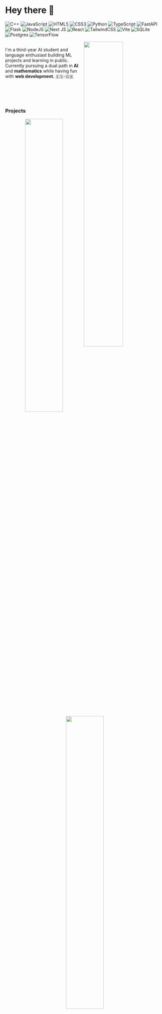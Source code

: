 
# Hey there 👋
![C++](https://img.shields.io/badge/c++-%2300599C.svg?style=flat&logo=c%2B%2B&logoColor=white) ![JavaScript](https://img.shields.io/badge/javascript-%23323330.svg?style=flat&logo=javascript&logoColor=%23F7DF1E) ![HTML5](https://img.shields.io/badge/html5-%23E34F26.svg?style=flat&logo=html5&logoColor=white) ![CSS3](https://img.shields.io/badge/css3-%231572B6.svg?style=flat&logo=css3&logoColor=white) ![Python](https://img.shields.io/badge/python-3670A0?style=flat&logo=python&logoColor=ffdd54) ![TypeScript](https://img.shields.io/badge/typescript-%23007ACC.svg?style=flat&logo=typescript&logoColor=white) ![FastAPI](https://img.shields.io/badge/FastAPI-005571?style=flat&logo=fastapi) ![Flask](https://img.shields.io/badge/flask-%23000.svg?style=flat&logo=flask&logoColor=white) ![NodeJS](https://img.shields.io/badge/node.js-6DA55F?style=flat&logo=node.js&logoColor=white) ![Next JS](https://img.shields.io/badge/Next-black?style=flat&logo=next.js&logoColor=white) ![React](https://img.shields.io/badge/react-%2320232a.svg?style=flat&logo=react&logoColor=%2361DAFB) ![TailwindCSS](https://img.shields.io/badge/tailwindcss-%2338B2AC.svg?style=flat&logo=tailwind-css&logoColor=white) ![Vite](https://img.shields.io/badge/vite-%23646CFF.svg?style=flat&logo=vite&logoColor=white) ![SQLite](https://img.shields.io/badge/sqlite-%2307405e.svg?style=flat&logo=sqlite&logoColor=white) ![Postgres](https://img.shields.io/badge/postgres-%23316192.svg?style=flat&logo=postgresql&logoColor=white) ![TensorFlow](https://img.shields.io/badge/TensorFlow-%23FF6F00.svg?style=flat&logo=TensorFlow&logoColor=white)

<picture>
    <source media="(prefers-color-scheme: dark)" srcset="https://github-readme-stats-ouuan.vercel.app/api?username=discomanfulanito&theme=dark&show_icons=true">
    <img align="right" width="50%" src="https://github-readme-stats-ouuan.vercel.app/api?username=discomanfulanito&show_icons=true">
</picture>

<span>
  
<br/>
I'm a third-year AI student and language enthusiast building ML projects and learning in public. Currently pursuing a dual path in <strong>AI</strong> and <strong>mathematics</strong> while having fun with <strong>web development.</strong>
🇪🇸-🇬🇧
<br/><br/><br/><br/><br/>
</span>



### Projects
<p align="center">
<a href="https://github.com/MaoMao-Corp/MaoMao-dict">
<img width='49%' align="center"src="https://github-readme-stats.vercel.app/api/pin/?username=MaoMao-Corp&repo=MaoMao-dict&theme=dark" />
</a>
<span>&nbsp;</span>
<a href="https://github.com/MaoMao-Corp/MaoMao-dict-backend">
<img width='49%' align="center"src="https://github-readme-stats.vercel.app/api/pin/?username=MaoMao-Corp&repo=MaoMao-dict-backend&theme=dark" />
</a>
</p>

<p align="center">
<a href="https://github.com/Discomanfulanito/Automated-Assignment-System">
<img width='49%' align="center"src="https://github-readme-stats.vercel.app/api/pin/?username=Discomanfulanito&repo=Automated-Assignment-System&theme=dark" />
</a>
<span>&nbsp;</span>
<a href="https://github.com/Discomanfulanito/Pokefetch">
<img width='49%' align="center"src="https://github-readme-stats.vercel.app/api/pin/?username=Discomanfulanito&repo=Pokefetch&theme=dark"/>
</a>
</p>


### Miscellaneous

<picture>
    <source media="(prefers-color-scheme: dark)" srcset="https://github-readme-stats.vercel.app/api/top-langs/?username=discomanfulanito&theme=dark&hide_border=false&include_all_commits=true&count_private=true&layout=compact">
    <img align="right" width="30%" src="https://github-readme-stats.vercel.app/api/top-langs/?username=discomanfulanito&theme=dark&hide_border=false&include_all_commits=true&count_private=true&layout=compact">
</picture>

Member and Owner of [MaoMao Corp](https://github.com/MaoMao-Corp)

Active volunteer maintainer for Anna's Archive. 

Languages: **Spanish, Catalan, English.**


## Let's connect
Open to collaborations and questions about my work

[![LinkedIn](https://img.shields.io/badge/LinkedIn-%230077B5.svg?logo=linkedin&logoColor=white)](https://linkedin.com/in/pablo-necpas-alba-091269182) [![email](https://img.shields.io/badge/Email-D14836?logo=gmail&logoColor=white)](mailto:pablonecpas@proton.me) 


<!-- Proudly created with GPRM ( https://gprm.itsvg.in ) -->
